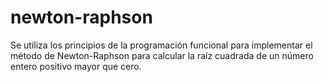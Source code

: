 # newton-raphson
Se utiliza los principios de la programación funcional para implementar el método de Newton-Raphson para calcular la raíz cuadrada de un número entero positivo mayor que cero.
